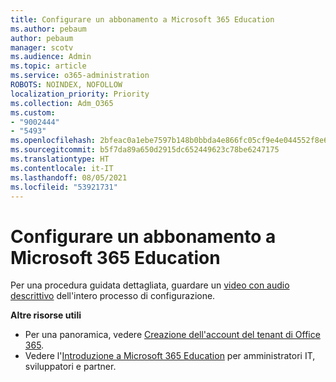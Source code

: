 ```yaml
---
title: Configurare un abbonamento a Microsoft 365 Education
ms.author: pebaum
author: pebaum
manager: scotv
ms.audience: Admin
ms.topic: article
ms.service: o365-administration
ROBOTS: NOINDEX, NOFOLLOW
localization_priority: Priority
ms.collection: Adm_O365
ms.custom:
- "9002444"
- "5493"
ms.openlocfilehash: 2bfeac0a1ebe7597b148b0bbda4e866fc05cf9e4e044552f8e6fa0f4227df736
ms.sourcegitcommit: b5f7da89a650d2915dc652449623c78be6247175
ms.translationtype: HT
ms.contentlocale: it-IT
ms.lasthandoff: 08/05/2021
ms.locfileid: "53921731"
---
```

# <a name="set-up-a-microsoft-365-education-subscription"></a>Configurare un abbonamento a Microsoft 365 Education

Per una procedura guidata dettagliata, guardare un [video con audio descrittivo](https://aka.ms/M365EduSetup) dell'intero processo di configurazione.

**Altre risorse utili**

- Per una panoramica, vedere [Creazione dell'account del tenant di Office 365](https://docs.microsoft.com/microsoft-365/education/deploy/create-your-office-365-tenant).
- Vedere l'[Introduzione a Microsoft 365 Education](https://docs.microsoft.com/education/) per amministratori IT, sviluppatori e partner.